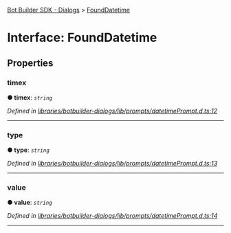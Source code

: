 [Bot Builder SDK - Dialogs](../README.md) > [FoundDatetime](../interfaces/botbuilder_dialogs.founddatetime.md)



# Interface: FoundDatetime


## Properties
<a id="timex"></a>

###  timex

**●  timex**:  *`string`* 

*Defined in [libraries/botbuilder-dialogs/lib/prompts/datetimePrompt.d.ts:12](https://github.com/Microsoft/botbuilder-js/blob/59b50cb/libraries/botbuilder-dialogs/lib/prompts/datetimePrompt.d.ts#L12)*





___

<a id="type"></a>

###  type

**●  type**:  *`string`* 

*Defined in [libraries/botbuilder-dialogs/lib/prompts/datetimePrompt.d.ts:13](https://github.com/Microsoft/botbuilder-js/blob/59b50cb/libraries/botbuilder-dialogs/lib/prompts/datetimePrompt.d.ts#L13)*





___

<a id="value"></a>

###  value

**●  value**:  *`string`* 

*Defined in [libraries/botbuilder-dialogs/lib/prompts/datetimePrompt.d.ts:14](https://github.com/Microsoft/botbuilder-js/blob/59b50cb/libraries/botbuilder-dialogs/lib/prompts/datetimePrompt.d.ts#L14)*





___


